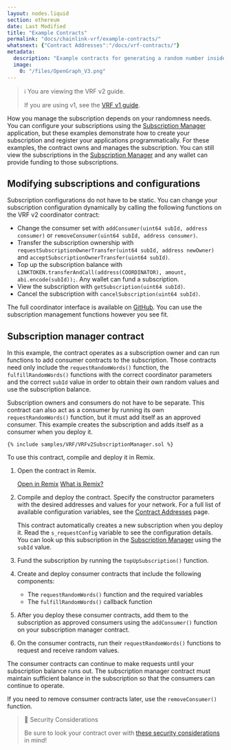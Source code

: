 ```yaml
---
layout: nodes.liquid
section: ethereum
date: Last Modified
title: "Example Contracts"
permalink: "docs/chainlink-vrf/example-contracts/"
whatsnext: {"Contract Addresses":"/docs/vrf-contracts/"}
metadata:
  description: "Example contracts for generating a random number inside a smart contract using Chainlink VRF."
  image:
    0: "/files/OpenGraph_V3.png"
---
```


> ℹ️ You are viewing the VRF v2 guide.
>
> If you are using v1, see the [VRF v1 guide](/docs/get-a-random-number/v1/).

How you manage the subscription depends on your randomness needs. You can configure your subscriptions using the [Subscription Manager](https://vrf.chain.link) application, but these examples demonstrate how to create your subscription and register your applications programmatically. For these examples, the contract owns and manages the subscription. You can still view the subscriptions in the [Subscription Manager](https://vrf.chain.link) and any wallet can provide funding to those subscriptions.

## Modifying subscriptions and configurations

Subscription configurations do not have to be static. You can change your subscription configuration dynamically by calling the following functions on the VRF v2 coordinator contract:

- Change the consumer set with `addConsumer(uint64 subId, address consumer)` or `removeConsumer(uint64 subId, address consumer)`.
- Transfer the subscription ownership with `requestSubscriptionOwnerTransfer(uint64 subId, address newOwner)` and `acceptSubscriptionOwnerTransfer(uint64 subId)`.
- Top up the subscription balance with `LINKTOKEN.transferAndCall(address(COORDINATOR), amount, abi.encode(subId));`. Any wallet can fund a subscription.
- View the subscription with `getSubscription(uint64 subId)`.
- Cancel the subscription with `cancelSubscription(uint64 subId)`.

The full coordinator interface is available on [GitHub](https://github.com/smartcontractkit/chainlink/blob/develop/contracts/src/v0.8/interfaces/VRFCoordinatorV2Interface.sol). You can use the subscription management functions however you see fit.

## Subscription manager contract

In this example, the contract operates as a subscription owner and can run functions to add consumer contracts to the subscription. Those contracts need only include the `requestRandomWords()` function, the `fulfillRandomWords()` functions with the correct coordinator parameters and the correct `subId` value in order to obtain their own random values and use the subscription balance.

Subscription owners and consumers do not have to be separate. This contract can also act as a consumer by running its own `requestRandomWords()` function, but it must add itself as an approved consumer. This example creates the subscription and adds itself as a consumer when you deploy it.

```solidity
{% include samples/VRF/VRFv2SubscriptionManager.sol %}
```

To use this contract, compile and deploy it in Remix.

1. Open the contract in Remix.

    <div class="remix-callout">
          <a href="https://remix.ethereum.org/#url=https://docs.chain.link/samples/VRF/VRFv2SubscriptionManager.sol" target="_blank" >Open in Remix</a>
          <a href="/docs/conceptual-overview/#what-is-remix">What is Remix?</a>
    </div>

1. Compile and deploy the contract. Specify the constructor parameters with the desired addresses and values for your network. For a full list of available configuration variables, see the [Contract Addresses](/docs/vrf-contracts/) page.

    This contract automatically creates a new subscription when you deploy it. Read the `s_requestConfig` variable to see the configuration details. You can look up this subscription in the [Subscription Manager](https://vrf.chain.link) using the `subId` value.

1. Fund the subscription by running the `topUpSubscription()` function.

1. Create and deploy consumer contracts that include the following components:

    - The `requestRandomWords()` function and the required variables
    - The `fulfillRandomWords()` callback function

1. After you deploy these consumer contracts, add them to the subscription as approved consumers using the `addConsumer()` function on your subscription manager contract.

1. On the consumer contracts, run their `requestRandomWords()` functions to request and receive random values.

The consumer contracts can continue to make requests until your subscription balance runs out. The subscription manager contract must maintain sufficient balance in the subscription so that the consumers can continue to operate.

If you need to remove consumer contracts later, use the `removeConsumer()` function.

> 🚧 Security Considerations
>
> Be sure to look your contract over with [these security considerations](/docs/vrf-security-considerations/) in mind!
